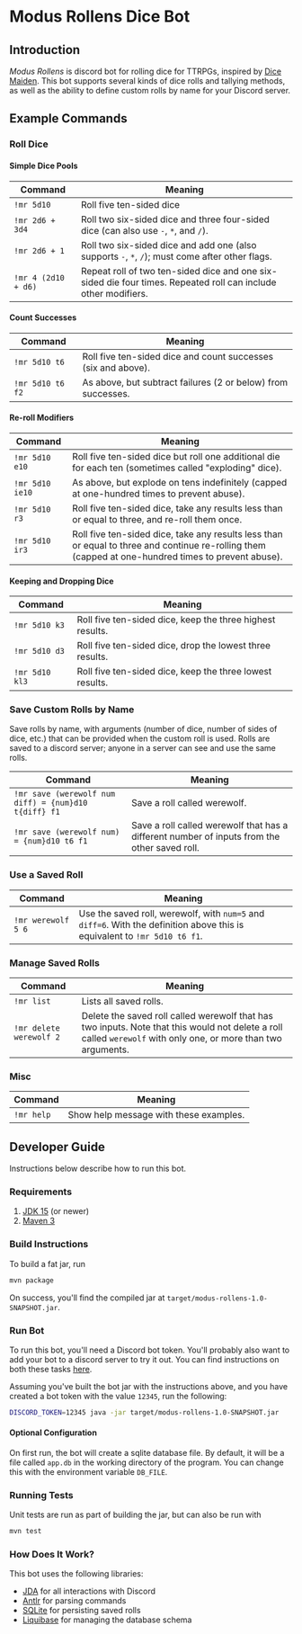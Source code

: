 # Modus Rollens Dice Bot

## Introduction
_Modus Rollens_ is discord bot for rolling dice for TTRPGs, inspired by [Dice Maiden](https://top.gg/bot/377701707943116800).
This bot supports several kinds of dice rolls and tallying methods, as well as the ability to define custom
rolls by name for your Discord server.

## Example Commands

### Roll Dice

#### Simple Dice Pools
| Command   | Meaning                  |
|-----------|--------------------------|
|`!mr 5d10` | Roll five ten-sided dice |
|`!mr 2d6 + 3d4` | Roll two six-sided dice and three four-sided dice (can also use `-`, `*`, and `/`).|
|`!mr 2d6 + 1`| Roll two six-sided dice and add one (also supports `-`, `*`, `/`); must come after other flags.|
|`!mr 4 (2d10 + d6)`| Repeat roll of two ten-sided dice and one six-sided die four times. Repeated roll can include other modifiers.|

#### Count Successes
| Command   | Meaning                  |
|-----------|--------------------------|
|`!mr 5d10 t6`| Roll five ten-sided dice and count successes (six and above).|
|`!mr 5d10 t6 f2`| As above, but subtract failures (2 or below) from successes.|

#### Re-roll Modifiers
| Command   | Meaning                  |
|-----------|--------------------------|
|`!mr 5d10 e10`| Roll five ten-sided dice but roll one additional die for each ten (sometimes called "exploding" dice).|
|`!mr 5d10 ie10`| As above, but explode on tens indefinitely (capped at one-hundred times to prevent abuse).|
|`!mr 5d10 r3`| Roll five ten-sided dice, take any results less than or equal to three, and re-roll them once.|
|`!mr 5d10 ir3`| Roll five ten-sided dice, take any results less than or equal to three and continue re-rolling them (capped at one-hundred times to prevent abuse).|

#### Keeping and Dropping Dice
| Command   | Meaning                  |
|-----------|--------------------------|
|`!mr 5d10 k3`| Roll five ten-sided dice, keep the three highest results.|
|`!mr 5d10 d3`| Roll five ten-sided dice, drop the lowest three results.|
|`!mr 5d10 kl3`| Roll five ten-sided dice, keep the three lowest results.|

### Save Custom Rolls by Name
Save rolls by name, with arguments (number of dice, number of sides of dice, etc.) that can be provided
when the custom roll is used. Rolls are saved to a discord server; anyone in a server can see and use
the same rolls.

| Command   | Meaning                  |
|-----------|--------------------------|
|`!mr save (werewolf num diff) = {num}d10 t{diff} f1`| Save a roll called werewolf.|
|`!mr save (werewolf num) = {num}d10 t6 f1`| Save a roll called werewolf that has a different number of inputs from the other saved roll.|

### Use a Saved Roll

| Command   | Meaning                  |
|-----------|--------------------------|
|`!mr werewolf 5 6`| Use the saved roll, werewolf, with `num=5` and `diff=6`. With the definition above this is equivalent to `!mr 5d10 t6 f1`.|

### Manage Saved Rolls
| Command   | Meaning                  |
|-----------|--------------------------|
|`!mr list`| Lists all saved rolls.|
|`!mr delete werewolf 2`| Delete the saved roll called werewolf that has two inputs. Note that this would not delete a roll called `werewolf` with only one, or more than two arguments.|

### Misc
| Command   | Meaning                  |
|-----------|--------------------------|
|`!mr help`| Show help message with these examples.|

## Developer Guide

Instructions below describe how to run this bot.

### Requirements

1. [JDK 15](https://jdk.java.net/15/) (or newer)
2. [Maven 3](https://maven.apache.org/download.cgi)

### Build Instructions

To build a fat jar, run
```bash
mvn package
```

On success, you'll find the compiled jar at `target/modus-rollens-1.0-SNAPSHOT.jar`.

### Run Bot

To run this bot, you'll need a Discord bot token. You'll probably also want to add your bot to a
discord server to try it out. You can find instructions on both these tasks [here](https://github.com/reactiflux/discord-irc/wiki/Creating-a-discord-bot-&-getting-a-token).

Assuming you've built the bot jar with the instructions above, and you have created a bot token with the value `12345`,
run the following:
```bash
DISCORD_TOKEN=12345 java -jar target/modus-rollens-1.0-SNAPSHOT.jar
```

#### Optional Configuration

On first run, the bot will create a sqlite database file. By default, it will be a file called `app.db`
in the working directory of the program. You can change this with the environment variable `DB_FILE`.

### Running Tests

Unit tests are run as part of building the jar, but can also be run with
```bash
mvn test
```

### How Does It Work?

This bot uses the following libraries:
* [JDA](https://github.com/DV8FromTheWorld/JDA) for all interactions with Discord
* [Antlr](https://www.antlr.org/) for parsing commands
* [SQLite](https://www.sqlite.org/index.html) for persisting saved rolls
* [Liquibase](https://www.liquibase.org/) for managing the database schema
